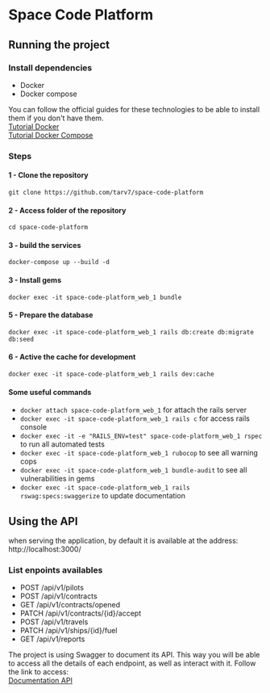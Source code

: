 # Space Code Platform

## Running the project
### Install dependencies
* Docker
* Docker compose

You can follow the official guides for these technologies to be able to install them if you don't have them.\
[Tutorial Docker](https://docs.docker.com/engine/install/ubuntu/)\
[Tutorial Docker Compose](https://docs.docker.com/compose/install/)

### Steps
#### 1 - Clone the repository
`git clone https://github.com/tarv7/space-code-platform`
#### 2 - Access folder of the repository
`cd space-code-platform`
#### 3 - build the services
`docker-compose up --build -d`
#### 3 - Install gems
`docker exec -it space-code-platform_web_1 bundle`
#### 5 - Prepare the database
`docker exec -it space-code-platform_web_1 rails db:create db:migrate db:seed`
#### 6 - Active the cache for development
`docker exec -it space-code-platform_web_1 rails dev:cache`

#### Some useful commands
* `docker attach space-code-platform_web_1` for attach the rails server
* `docker exec -it space-code-platform_web_1 rails c` for access rails console
* `docker exec -it -e "RAILS_ENV=test" space-code-platform_web_1 rspec` to run all automated tests
* `docker exec -it space-code-platform_web_1 rubocop` to see all warning cops
* `docker exec -it space-code-platform_web_1 bundle-audit` to see all vulnerabilities in gems
* `docker exec -it space-code-platform_web_1 rails rswag:specs:swaggerize` to update documentation

## Using the API
when serving the application, by default it is available at the address: http://localhost:3000/
### List enpoints availables
* POST /api/v1/pilots
* POST /api/v1/contracts
* GET /api/v1/contracts/opened
* PATCH /api/v1/contracts/{id}/accept
* POST /api/v1/travels
* PATCH /api/v1/ships/{id}/fuel
* GET /api/v1/reports

The project is using Swagger to document its API. This way you will be able to access all the details of each endpoint, as well as interact with it. Follow the link to access:\
[Documentation API](http://localhost:3000/api-docs/index.html)

